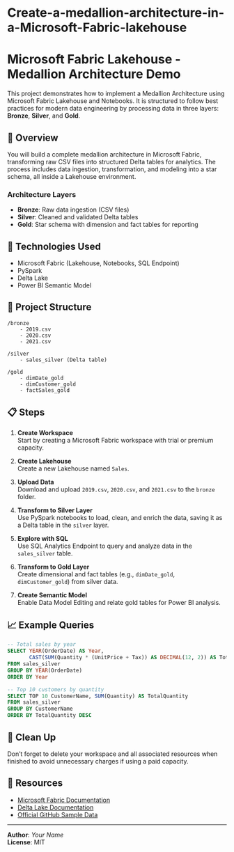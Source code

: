 # Create-a-medallion-architecture-in-a-Microsoft-Fabric-lakehouse

# Microsoft Fabric Lakehouse - Medallion Architecture Demo

This project demonstrates how to implement a Medallion Architecture using Microsoft Fabric Lakehouse and Notebooks. It is structured to follow best practices for modern data engineering by processing data in three layers: **Bronze**, **Silver**, and **Gold**.

## 🚀 Overview

You will build a complete medallion architecture in Microsoft Fabric, transforming raw CSV files into structured Delta tables for analytics. The process includes data ingestion, transformation, and modeling into a star schema, all inside a Lakehouse environment.

### Architecture Layers

- **Bronze**: Raw data ingestion (CSV files)
- **Silver**: Cleaned and validated Delta tables
- **Gold**: Star schema with dimension and fact tables for reporting

## 🧰 Technologies Used

- Microsoft Fabric (Lakehouse, Notebooks, SQL Endpoint)
- PySpark
- Delta Lake
- Power BI Semantic Model

## 📂 Project Structure

```plaintext
/bronze
    - 2019.csv
    - 2020.csv
    - 2021.csv

/silver
    - sales_silver (Delta table)

/gold
    - dimDate_gold
    - dimCustomer_gold
    - factSales_gold
```

## 📋 Steps

1. **Create Workspace**  
   Start by creating a Microsoft Fabric workspace with trial or premium capacity.

2. **Create Lakehouse**  
   Create a new Lakehouse named `Sales`.

3. **Upload Data**  
   Download and upload `2019.csv`, `2020.csv`, and `2021.csv` to the `bronze` folder.

4. **Transform to Silver Layer**  
   Use PySpark notebooks to load, clean, and enrich the data, saving it as a Delta table in the `silver` layer.

5. **Explore with SQL**  
   Use SQL Analytics Endpoint to query and analyze data in the `sales_silver` table.

6. **Transform to Gold Layer**  
   Create dimensional and fact tables (e.g., `dimDate_gold`, `dimCustomer_gold`) from silver data.

7. **Create Semantic Model**  
   Enable Data Model Editing and relate gold tables for Power BI analysis.

## 📈 Example Queries

```sql
-- Total sales by year
SELECT YEAR(OrderDate) AS Year,
       CAST(SUM(Quantity * (UnitPrice + Tax)) AS DECIMAL(12, 2)) AS TotalSales
FROM sales_silver
GROUP BY YEAR(OrderDate)
ORDER BY Year

-- Top 10 customers by quantity
SELECT TOP 10 CustomerName, SUM(Quantity) AS TotalQuantity
FROM sales_silver
GROUP BY CustomerName
ORDER BY TotalQuantity DESC
```

## 🧼 Clean Up

Don’t forget to delete your workspace and all associated resources when finished to avoid unnecessary charges if using a paid capacity.

## 📎 Resources

- [Microsoft Fabric Documentation](https://learn.microsoft.com/fabric)
- [Delta Lake Documentation](https://delta.io/)
- [Official GitHub Sample Data](https://github.com/MicrosoftLearning/dp-data)

---

**Author**: *Your Name*  
**License**: MIT
